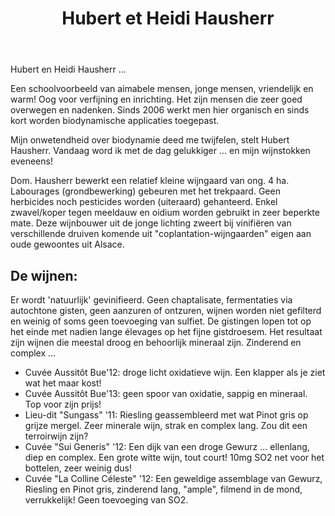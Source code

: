 ﻿---
title: Hubert et Heidi Hausherr
huis:  Dom. Hausherr
regio: A.O.C. Alsace 
photo: hausherr.jpg
layout: wijnhuis 

wijnen:
    
    - naam:  Cuvée "Aussitôt Bue" '13
      ref:   
      app:  A.O.C. Alsace
      type: Blanc sec
      cep:  40% Auxerrois/40% Sylvaner/20% Pinot gris
      prijs: €10.93 
      opm:   april/avril 2015
    
    - naam:  Lieu-dit "Sungass" '11
      ref:   
      app:  A.O.C. Alsace
      type: Blanc sec
      cep:  78% Riesling/22% Pinot gris
      prijs: €13.00
      
    - naam:  Cuvée "Sui Generis" '12
      ref:   
      app:   A.O.C. Alsace
      type:  Blanc sec
      cep:   Gewurztraminer
      prijs: €13.57
        
      
    - naam:  Cuvée "La Colline Céleste" '12
      ref:   
      app:   A.O.C. Alsace
      type:  Blanc sec
      cep:   72% Gewurztraminer/17% Riesling/11% Pinot gris
      prijs: €15.06
      
    
---
Hubert en Heidi Hausherr ...

Een schoolvoorbeeld van aimabele mensen, jonge mensen, vriendelijk en warm! Oog voor verfijning en inrichting. Het zijn mensen die zeer goed overwegen en nadenken.
Sinds 2006 werkt men hier organisch en sinds kort worden biodynamische applicaties toegepast.

Mijn onwetendheid over biodynamie deed me twijfelen, stelt Hubert Hausherr. Vandaag word ik met de dag gelukkiger ... en mijn wijnstokken eveneens!

Dom. Hausherr bewerkt een relatief kleine wijngaard van ong. 4 ha. Labourages (grondbewerking) gebeuren met het trekpaard.
Geen herbicides noch pesticides worden (uiteraard) gehanteerd. Enkel zwavel/koper tegen meeldauw en oidium worden gebruikt in zeer beperkte mate.
Deze wijnbouwer uit de jonge lichting zweert bij vinifiëren van verschillende druiven komende uit "coplantation-wijngaarden" eigen aan oude gewoontes uit Alsace. 

De wijnen: 
----------
Er wordt 'natuurlijk' gevinifieerd. Geen chaptalisate, fermentaties via autochtone gisten, geen aanzuren of ontzuren, wijnen worden niet gefilterd en weinig of soms geen toevoeging van sulfiet.
De gistingen lopen tot op het einde met nadien lange élevages op het fijne gistdroesem.
Het resultaat zijn wijnen die meestal droog en behoorlijk mineraal zijn. Zinderend en complex ...

* Cuvée Aussitôt Bue'12: droge licht oxidatieve wijn. Een klapper als je ziet wat het maar kost!
* Cuvée Aussitôt Bue'13: geen spoor van oxidatie, sappig en mineraal. Top voor zijn prijs!
* Lieu-dit "Sungass" '11: Riesling geassembleerd met wat Pinot gris op grijze mergel. Zeer minerale wijn, strak en complex lang. Zou dit een terroirwijn zijn?
* Cuvée "Sui Generis" '12: Een dijk van een droge Gewurz ... ellenlang, diep en complex. Een grote witte wijn, tout court! 10mg SO2 net voor het bottelen, zeer weinig dus!
* Cuvée "La Colline Céleste" '12: Een geweldige assemblage van Gewurz, Riesling en Pinot gris, zinderend lang, "ample", filmend in de mond, verrukkelijk! Geen toevoeging van SO2.
   



